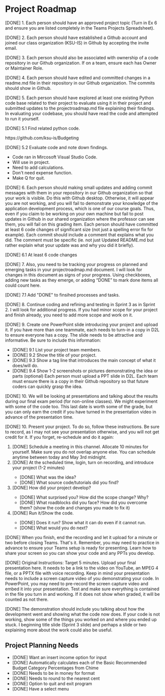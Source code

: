 <h1>Project Roadmap</h1>

<p>[DONE] 1. Each person should have an approved project topic (Turn in Ex 6 and ensure you are listed completely in the Teams Projects Spreadsheet).</p>
<p>[DONE] 2. Each person should have established a Github account and joined our class organization (KSU-IS) in Github by accepting the invite email.</p>
<p>[DONE] 3. Each person should also be associated with ownership of a code repository in our Github organization. If on a team, ensure each has Owner or Maintainer Role.</p>
<p>[DONE] 4. Each person should have edited and committed changes in a readme.md file in their repository in our Github organization. The commits should show in Github.</p>
<p>[DONE] 5. Each person should have explored at least one existing Python code base related to their project to evaluate using it in their project and submitted updates to the projectroadmap.md file explaining their findings. In evaluating your codebase, you should have read the code and attempted to run it yourself.</p>
<p>  [DONE] 5.1 Find related python code.</p>
<p>    https://github.com/ksu-is/Budgeting</p>
<p>  [DONE] 5.2 Evaluate code and note down findings.</p>
<ul>
<li>  Code ran in Mircosoft Visual Studio Code.</li>
<li>    Will use in project.</li>
<li>    Need to add calculations.</li>
<li>    Don't need expense function.</li>
<li>    Make Q for quit.</li>
</ul>  
  
<p>[DONE] 6. Each person should making small updates and adding commit messages with them in your repository in our Github organization so that your work is visible. Do this with Github desktop. Otherwise, it will appear you are not working, and you will fail to demonstrate your knowledge of the application development process, which is one of our course goals. Thus, even if you claim to be working on your own machine but fail to post updates in Github in our shared organization where the professor can see them, you will fail on this grading item. Each person should have committed at least 6 code changes of significant size (not just a spelling error fix for example). Each commit should include a comment that explains what you did. The comment must be specific (ie. not just Updated README.md but rather explain what your update was and why you did it briefly).</p>
<p>  [DONE] 6.1 At least 6 code changes </p>
<p>[DONE] 7. Also, you need to be tracking your progress on planned and emerging tasks in your projectroadmap.md document. I will look for changes in this document as signs of your progress. Using checkboxes, adding new tasks as they emerge, or adding “DONE” to mark done items all could count here.</p>
<p>    [DONE] 7.1 Add "DONE" to finsihed processes and tasks.</p>
    
<p>[DONE] 8. Continue coding and refining and testing in Sprint 3 as in Sprint 2. I will look for additional progress. If you had minor scope for your project and finish already, you need to add more scope and work on it.</p>
<p>[DONE] 9. Create one PowerPoint slide introducing your project and upload it. If you have more than one teammate, each needs to turn-in a copy in D2L to ensure everyone has a copy. The slide needs to be attractive and informative. Be sure to include this information:</p>
<ul>  
<li>  [DONE] 9.1 List your project team members.
<li>  [DONE] 9.2 Show the title of your project.
<li>  [DONE] 9.3 Show a tag line that introduces the main concept of what it does/will do.
<li>  [DONE] 9.4 Show 1-2 screenshots or pictures demonstrating the idea or parts (optional) Each person must upload a PPT slide in D2L. Each team must ensure there is a copy in their Github repository so that future coders can quickly grasp the idea.
</ul>  

<p>[DONE] 10. We will be looking at presentations and talking about the results during our final exam period (for non-online classes). We might experiment with some of the code too. This last date is worth some of the grade, but you can only earn the credit if you have turned in the presentation video in advance of the presentation time.</p>

<p>[DONE] 10. Present your project. To do so, follow these instructions. Be sure to record, as I may not see your presentation otherwise, and you will not get credit for it. If you forget, re-schedule and do it again:
  <ol>
    <li>[DONE] Schedule a meeting in this channel. Allocate 10 minutes for yourself. Make sure you do not overlap anyone else. You can schedule anytime between today and May 3rd midnight.</li>
    <li>[DONE] At the scheduled time, login, turn on recording, and introduce your project (1-2 minutes)</li>
      <ul>
        <li>[DONE] What was the idea?</li>
        <li>[DONE] What source code/tutorials did you find?</li>
      </ul>
    <li>[DONE] How did your project develop?</li>
      <ul>
        <li>[DONE] What surprised you? How did the scope change? Why?</li>
        <li>[DONE] What roadblocks did you face? How did you overcome them? (show the code and changes you made to fix it)</li>
      </ul>  
    <li>[DONE] Run it/Show the code.</li>
      <ul>
        <li>[DONE] Does it run? Show what it can do even if it cannot run.</li>
        <li>[DONE] What would you do next?</li>
      </ul>  
  </ol>
</p>

<p>[DONE] When you finish, end the recording and let it upload for a minute or two before closing Teams. That's it. Remember, you may need to practice in advance to ensure your Teams setup is ready for presenting. Learn how to share your screen so you can show your code and any PPTs you develop.</p>
<p>[DONE] Original Instructions: Target 5 minutes. Upload your final presentation here. It needs to be a link to the video on YouTube, an MPEG 4 file, or a PPTX file with voice recording. Keep in mind your presentation needs to include a screen capture video of you demonstrating your code. In PowerPoint, you may need to pre-record the screen capture video and embed it into your presentation. Test and make sure everything is contained in the file you turn in and working. If it does not show when graded, it will be counted as not there.</p>

<p>[DONE] The demonstration should include you talking about how the development went and showing what the code now does. If your code is not working, show some of the things you worked on and where you ended up stuck. I beginning title slide (Sprint 3 slide) and perhaps a slide or two explaining more about the work could also be useful.</p>


<h2>Project Planning Needs</h2>
<ul>
<li>[DONE] Want an insert income option for input</li>
<li>[DONE] Automatically calculates each of the Basic Recommended Budget Category Percentages from Chime</li>
<li>[DONE] Needs to be in money for format</li>
<li>[DONE] Needs to round to the nearest cent</li>
<li>[DONE] Option to quit and exit program</li>
<li>[DONE] Have a select menu</li>
</ul>
